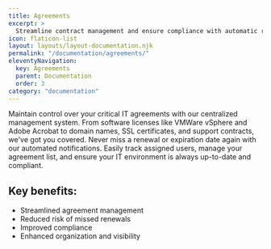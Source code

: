 ```yaml
---
title: Agreements
excerpt: >
  Streamline contract management and ensure compliance with automatic reminders and alerts for important dates and deadlines.
icon: flaticon-list
layout: layouts/layout-documentation.njk
permalink: "/documentation/agreements/"
eleventyNavigation:
  key: Agreements
  parent: Documentation
  order: 3
category: "documentation"
---
```


Maintain control over your critical IT agreements with our centralized management system. From software licenses like VMWare vSphere and Adobe Acrobat to domain names, SSL certificates, and support contracts, we've got you covered. Never miss a renewal or expiration date again with our automated notifications. Easily track assigned users, manage your agreement list, and ensure your IT environment is always up-to-date and compliant.

## Key benefits:

- Streamlined agreement management
- Reduced risk of missed renewals
- Improved compliance
- Enhanced organization and visibility

<!--
1. [VMWare vSphere License](http://demo.itportal.com/v4/app/agreements/735/48)
2. [Domain Names](http://demo.itportal.com/v4/app/agreements/735/89)
3. [SSL Certificates](http://demo.itportal.com/v4/app/agreements/735/102)
4. [Adobe Acrobat License and assigned users](http://demo.itportal.com/v4/app/agreements/735/72)
5. [Agreement List](http://demo.itportal.com/v4/app/agreements?ClientID=735)
6. Get notified when these agreements expire.
-->